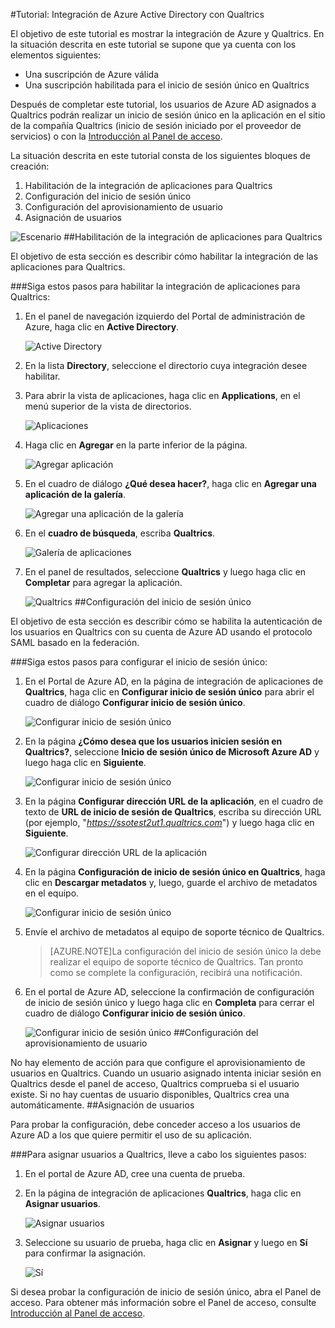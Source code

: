 <properties 
    pageTitle="Tutorial: integración de Azure Active Directory con Qualtrics | Microsoft Azure" 
    description="Aprenda cómo usar Qualtrics con Azure Active Directory para habilitar el inicio de sesión único, el aprovisionamiento automatizado, etc." 
    services="active-directory" 
    authors="markusvi"  
    documentationCenter="na" 
    manager="stevenpo"/>
<tags 
    ms.service="active-directory" 
    ms.devlang="na" 
    ms.topic="article" 
    ms.tgt_pltfrm="na" 
    ms.workload="identity" 
    ms.date="01/12/2016" 
    ms.author="markvi" />

#Tutorial: Integración de Azure Active Directory con Qualtrics
  
El objetivo de este tutorial es mostrar la integración de Azure y Qualtrics. En la situación descrita en este tutorial se supone que ya cuenta con los elementos siguientes:

-   Una suscripción de Azure válida
-   Una suscripción habilitada para el inicio de sesión único en Qualtrics
  
Después de completar este tutorial, los usuarios de Azure AD asignados a Qualtrics podrán realizar un inicio de sesión único en la aplicación en el sitio de la compañía Qualtrics (inicio de sesión iniciado por el proveedor de servicios) o con la [Introducción al Panel de acceso](active-directory-saas-access-panel-introduction.md).
  
La situación descrita en este tutorial consta de los siguientes bloques de creación:

1.  Habilitación de la integración de aplicaciones para Qualtrics
2.  Configuración del inicio de sesión único
3.  Configuración del aprovisionamiento de usuario
4.  Asignación de usuarios

![Escenario](./media/active-directory-saas-qualtrics-tutorial/IC789542.png "Escenario")
##Habilitación de la integración de aplicaciones para Qualtrics
  
El objetivo de esta sección es describir cómo habilitar la integración de las aplicaciones para Qualtrics.

###Siga estos pasos para habilitar la integración de aplicaciones para Qualtrics:

1.  En el panel de navegación izquierdo del Portal de administración de Azure, haga clic en **Active Directory**.

    ![Active Directory](./media/active-directory-saas-qualtrics-tutorial/IC700993.png "Active Directory")

2.  En la lista **Directory**, seleccione el directorio cuya integración desee habilitar.

3.  Para abrir la vista de aplicaciones, haga clic en **Applications**, en el menú superior de la vista de directorios.

    ![Aplicaciones](./media/active-directory-saas-qualtrics-tutorial/IC700994.png "Aplicaciones")

4.  Haga clic en **Agregar** en la parte inferior de la página.

    ![Agregar aplicación](./media/active-directory-saas-qualtrics-tutorial/IC749321.png "Agregar aplicación")

5.  En el cuadro de diálogo **¿Qué desea hacer?**, haga clic en **Agregar una aplicación de la galería**.

    ![Agregar una aplicación de la galería](./media/active-directory-saas-qualtrics-tutorial/IC749322.png "Agregar una aplicación de la galería")

6.  En el **cuadro de búsqueda**, escriba **Qualtrics**.

    ![Galería de aplicaciones](./media/active-directory-saas-qualtrics-tutorial/IC789543.png "Galería de aplicaciones")

7.  En el panel de resultados, seleccione **Qualtrics** y luego haga clic en **Completar** para agregar la aplicación.

    ![Qualtrics](./media/active-directory-saas-qualtrics-tutorial/IC789544.png "Qualtrics")
##Configuración del inicio de sesión único
  
El objetivo de esta sección es describir cómo se habilita la autenticación de los usuarios en Qualtrics con su cuenta de Azure AD usando el protocolo SAML basado en la federación.

###Siga estos pasos para configurar el inicio de sesión único:

1.  En el Portal de Azure AD, en la página de integración de aplicaciones de **Qualtrics**, haga clic en **Configurar inicio de sesión único** para abrir el cuadro de diálogo **Configurar inicio de sesión único**.

    ![Configurar inicio de sesión único](./media/active-directory-saas-qualtrics-tutorial/IC789545.png "Configurar inicio de sesión único")

2.  En la página **¿Cómo desea que los usuarios inicien sesión en Qualtrics?**, seleccione **Inicio de sesión único de Microsoft Azure AD** y luego haga clic en **Siguiente**.

    ![Configurar inicio de sesión único](./media/active-directory-saas-qualtrics-tutorial/IC789546.png "Configurar inicio de sesión único")

3.  En la página **Configurar dirección URL de la aplicación**, en el cuadro de texto de **URL de inicio de sesión de Qualtrics**, escriba su dirección URL (por ejemplo, "*https://ssotest2ut1.qualtrics.com*") y luego haga clic en **Siguiente**.

    ![Configurar dirección URL de la aplicación](./media/active-directory-saas-qualtrics-tutorial/IC789547.png "Configurar dirección URL de la aplicación")

4.  En la página **Configuración de inicio de sesión único en Qualtrics**, haga clic en **Descargar metadatos** y, luego, guarde el archivo de metadatos en el equipo.

    ![Configurar inicio de sesión único](./media/active-directory-saas-qualtrics-tutorial/IC789548.png "Configurar inicio de sesión único")

5.  Envíe el archivo de metadatos al equipo de soporte técnico de Qualtrics.

    >[AZURE.NOTE]La configuración del inicio de sesión único la debe realizar el equipo de soporte técnico de Qualtrics. Tan pronto como se complete la configuración, recibirá una notificación.

6.  En el portal de Azure AD, seleccione la confirmación de configuración de inicio de sesión único y luego haga clic en **Completa** para cerrar el cuadro de diálogo **Configurar inicio de sesión único**.

    ![Configurar inicio de sesión único](./media/active-directory-saas-qualtrics-tutorial/IC789549.png "Configurar inicio de sesión único")
##Configuración del aprovisionamiento de usuario
  
No hay elemento de acción para que configure el aprovisionamiento de usuarios en Qualtrics. Cuando un usuario asignado intenta iniciar sesión en Qualtrics desde el panel de acceso, Qualtrics comprueba si el usuario existe. Si no hay cuentas de usuario disponibles, Qualtrics crea una automáticamente.
##Asignación de usuarios
  
Para probar la configuración, debe conceder acceso a los usuarios de Azure AD a los que quiere permitir el uso de su aplicación.

###Para asignar usuarios a Qualtrics, lleve a cabo los siguientes pasos:

1.  En el portal de Azure AD, cree una cuenta de prueba.

2.  En la página de integración de aplicaciones **Qualtrics**, haga clic en **Asignar usuarios**.

    ![Asignar usuarios](./media/active-directory-saas-qualtrics-tutorial/IC789550.png "Asignar usuarios")

3.  Seleccione su usuario de prueba, haga clic en **Asignar** y luego en **Sí** para confirmar la asignación.

    ![Sí](./media/active-directory-saas-qualtrics-tutorial/IC767830.png "Sí")
  
Si desea probar la configuración de inicio de sesión único, abra el Panel de acceso. Para obtener más información sobre el Panel de acceso, consulte [Introducción al Panel de acceso](active-directory-saas-access-panel-introduction.md).

<!---HONumber=AcomDC_0114_2016-->